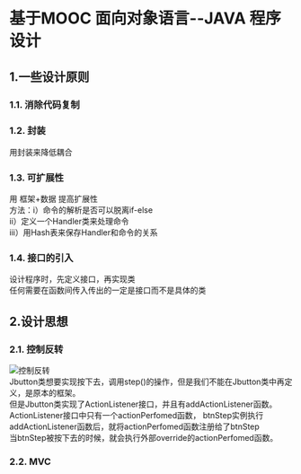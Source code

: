 # 基于MOOC 面向对象语言--JAVA 程序设计

## 1.一些设计原则
### 1.1. 消除代码复制

### 1.2. 封装
用封装来降低耦合

### 1.3. 可扩展性
用 框架+数据 提高扩展性  
方法：i）命令的解析是否可以脱离if-else  
     ii）定义一个Handler类来处理命令  
     iii）用Hash表来保存Handler和命令的关系

### 1.4. 接口的引入
设计程序时，先定义接口，再实现类  
任何需要在函数间传入传出的一定是接口而不是具体的类

## 2.设计思想
### 2.1. 控制反转
![控制反转](https://github.com/CoderOrigin/JAVA-Course/blob/firstBranch/image/%E6%8E%A7%E5%88%B6%E5%8F%8D%E8%BD%AC.png)  
Jbutton类想要实现按下去，调用step()的操作，但是我们不能在Jbutton类中再定义，是原本的框架。  
但是Jbutton类实现了ActionListener接口，并且有addActionListener函数。  
ActionListener接口中只有一个actionPerfomed函数， btnStep实例执行addActionListener函数后，就将actionPerfomed函数注册给了btnStep  
当btnStep被按下去的时候，就会执行外部override的actionPerfomed函数。  
### 2.2. MVC
